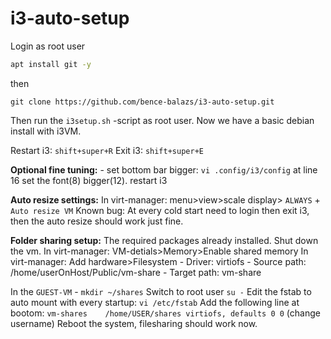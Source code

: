 # i3-auto-setup

Login as root user

```sh
apt install git -y
```
then
```
git clone https://github.com/bence-balazs/i3-auto-setup.git
```

Then run the ```i3setup.sh``` -script as root user.
Now we have a basic debian install with i3VM.

Restart i3: ```shift+super+R```
Exit i3: ```shift+super+E```

**Optional fine tuning:**
    - set bottom bar bigger: ```vi .config/i3/config``` at line 16 set the font(8) bigger(12). restart i3

**Auto resize settings:**
In virt-manager: menu>view>scale display> ```ALWAYS``` + ```Auto resize VM```
Known bug: At every cold start need to login then exit i3, then the auto resize should work just fine.

**Folder sharing setup:**
The required packages already installed.
Shut down the vm.
In virt-manager: VM-detials>Memory>Enable shared memory
In virt-manager: Add hardware>Filesystem
    - Driver: virtiofs
    - Source path: /home/userOnHost/Public/vm-share
    - Target path: vm-share

In the ```GUEST-VM```
    - ```mkdir ~/shares```
Switch to root user ```su -```
Edit the fstab to auto mount with every startup: ```vi /etc/fstab```
Add the following line at bootom:
```vm-shares	/home/USER/shares virtiofs, defaults 0 0``` (change username)
Reboot the system, filesharing should work now.